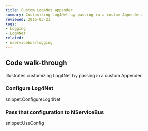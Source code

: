 ```yaml
---
title: Custom Log4Net appender
summary: Customizing Log4Net by passing in a custom Appender.
reviewed: 2016-03-21
tags:
- Logging
- Log4Net
related:
- nservicebus/logging
---
```


## Code walk-through

Illustrates customizing Log4Net by passing in a custom Appender.

### Configure Log4Net

snippet:ConfigureLog4Net

### Pass that configuration to NServiceBus

snippet:UseConfig